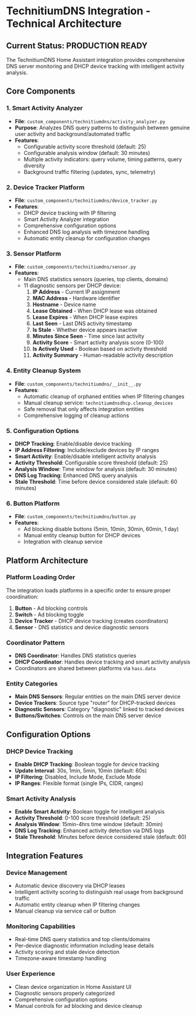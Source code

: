 # TechnitiumDNS Integration - Technical Architecture

## Current Status: PRODUCTION READY

The TechnitiumDNS Home Assistant integration provides comprehensive DNS server monitoring and DHCP device tracking with intelligent activity analysis.

## Core Components

### 1. Smart Activity Analyzer
- **File**: `custom_components/technitiumdns/activity_analyzer.py`
- **Purpose**: Analyzes DNS query patterns to distinguish between genuine user activity and background/automated traffic
- **Features**:
  - Configurable activity score threshold (default: 25)
  - Configurable analysis window (default: 30 minutes)
  - Multiple activity indicators: query volume, timing patterns, query diversity
  - Background traffic filtering (updates, sync, telemetry)

### 2. Device Tracker Platform
- **File**: `custom_components/technitiumdns/device_tracker.py`
- **Features**:
  - DHCP device tracking with IP filtering
  - Smart Activity Analyzer integration
  - Comprehensive configuration options
  - Enhanced DNS log analysis with timezone handling
  - Automatic entity cleanup for configuration changes

### 3. Sensor Platform
- **File**: `custom_components/technitiumdns/sensor.py`
- **Features**:
  - Main DNS statistics sensors (queries, top clients, domains)
  - 11 diagnostic sensors per DHCP device:
    1. **IP Address** - Current IP assignment
    2. **MAC Address** - Hardware identifier
    3. **Hostname** - Device name
    4. **Lease Obtained** - When DHCP lease was obtained
    5. **Lease Expires** - When DHCP lease expires
    6. **Last Seen** - Last DNS activity timestamp
    7. **Is Stale** - Whether device appears inactive
    8. **Minutes Since Seen** - Time since last activity
    9. **Activity Score** - Smart activity analysis score (0-100)
    10. **Is Actively Used** - Boolean based on activity threshold
    11. **Activity Summary** - Human-readable activity description

### 4. Entity Cleanup System
- **File**: `custom_components/technitiumdns/__init__.py`
- **Features**:
  - Automatic cleanup of orphaned entities when IP filtering changes
  - Manual cleanup service: `technitiumdnsdhcp.cleanup_devices`
  - Safe removal that only affects integration entities
  - Comprehensive logging of cleanup actions

### 5. Configuration Options
- **DHCP Tracking**: Enable/disable device tracking
- **IP Address Filtering**: Include/exclude devices by IP ranges
- **Smart Activity**: Enable/disable intelligent activity analysis
- **Activity Threshold**: Configurable score threshold (default: 25)
- **Analysis Window**: Time window for analysis (default: 30 minutes)
- **DNS Log Tracking**: Enhanced DNS query analysis
- **Stale Threshold**: Time before device considered stale (default: 60 minutes)

### 6. Button Platform
- **File**: `custom_components/technitiumdns/button.py`
- **Features**:
  - Ad blocking disable buttons (5min, 10min, 30min, 60min, 1 day)
  - Manual entity cleanup button for DHCP devices
  - Integration with cleanup service

## Platform Architecture

### Platform Loading Order
The integration loads platforms in a specific order to ensure proper coordination:
1. **Button** - Ad blocking controls
2. **Switch** - Ad blocking toggle
3. **Device Tracker** - DHCP device tracking (creates coordinators)
4. **Sensor** - DNS statistics and device diagnostic sensors

### Coordinator Pattern
- **DNS Coordinator**: Handles DNS statistics queries
- **DHCP Coordinator**: Handles device tracking and smart activity analysis
- Coordinators are shared between platforms via `hass.data`

### Entity Categories
- **Main DNS Sensors**: Regular entities on the main DNS server device
- **Device Trackers**: Source type "router" for DHCP-tracked devices
- **Diagnostic Sensors**: Category "diagnostic" linked to tracked devices
- **Buttons/Switches**: Controls on the main DNS server device

## Configuration Options

### DHCP Device Tracking
- **Enable DHCP Tracking**: Boolean toggle for device tracking
- **Update Interval**: 30s, 1min, 5min, 10min (default: 60s)
- **IP Filtering**: Disabled, Include Mode, Exclude Mode
- **IP Ranges**: Flexible format (single IPs, CIDR, ranges)

### Smart Activity Analysis
- **Enable Smart Activity**: Boolean toggle for intelligent analysis
- **Activity Threshold**: 0-100 score threshold (default: 25)
- **Analysis Window**: 15min-4hrs time window (default: 30min)
- **DNS Log Tracking**: Enhanced activity detection via DNS logs
- **Stale Threshold**: Minutes before device considered stale (default: 60)

## Integration Features

### Device Management
- Automatic device discovery via DHCP leases
- Intelligent activity scoring to distinguish real usage from background traffic
- Automatic entity cleanup when IP filtering changes
- Manual cleanup via service call or button

### Monitoring Capabilities
- Real-time DNS query statistics and top clients/domains
- Per-device diagnostic information including lease details
- Activity scoring and stale device detection
- Timezone-aware timestamp handling

### User Experience
- Clean device organization in Home Assistant UI
- Diagnostic sensors properly categorized
- Comprehensive configuration options
- Manual controls for ad blocking and device cleanup
